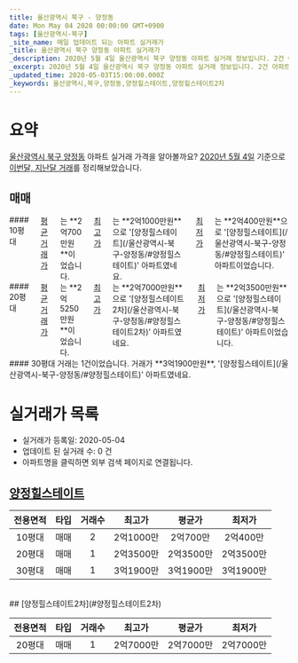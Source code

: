 ```yaml
---
title: 울산광역시 북구 - 양정동
date: Mon May 04 2020 00:00:00 GMT+0900
tags: [울산광역시-북구]
_site_name: 매일 업데이트 되는 아파트 실거래가
_title: 울산광역시 북구 양정동 아파트 실거래가
_description: 2020년 5월 4일 울산광역시 북구 양정동 아파트 실거래 정보입니다. 2건 아파트 정보가 있습니다.
_excerpt: 2020년 5월 4일 울산광역시 북구 양정동 아파트 실거래 정보입니다. 2건 아파트 정보가 있습니다.
_updated_time: 2020-05-03T15:00:00.000Z
_keywords: 울산광역시,북구,양정동,양정힐스테이트,양정힐스테이트2차
---
```





# 요약
<ins>울산광역시 북구 양정동</ins> 아파트 실거래 가격을 알아볼까요? <ins>2020년 5월 4일</ins> 기준으로 <ins>이번달, 지난달 거래</ins>를 정리해보았습니다.

## 매매
<div class="container">
<div class="six columns" markdown="1">
#### 10평대
<ins>평균 거래가</ins>는 **2억700만원**이었습니다. <ins>최고가</ins>는 **2억1000만원**으로 '[양정힐스테이트](/울산광역시-북구-양정동/#양정힐스테이트)' 아파트였네요. <ins>최저가</ins>는 **2억400만원**으로 '[양정힐스테이트](/울산광역시-북구-양정동/#양정힐스테이트)' 아파트이었습니다.
</div>
<div class="six columns" markdown="1">
#### 20평대
<ins>평균 거래가</ins>는 **2억5250만원**이었습니다. <ins>최고가</ins>는 **2억7000만원**으로 '[양정힐스테이트2차](/울산광역시-북구-양정동/#양정힐스테이트2차)' 아파트였네요. <ins>최저가</ins>는 **2억3500만원**으로 '[양정힐스테이트](/울산광역시-북구-양정동/#양정힐스테이트)' 아파트이었습니다.
</div>
</div>
<div class="container">
<div class="twelve columns" markdown="1">
#### 30평대
거래는 1건이었습니다. 거래가 **3억1900만원**, '[양정힐스테이트](/울산광역시-북구-양정동/#양정힐스테이트)' 아파트였네요.
</div>
</div>



# 실거래가 목록
- 실거래가 등록일: 2020-05-04
- 업데이트 된 실거래 수: 0 건
- 아파트명을 클릭하면 외부 검색 페이지로 연결됩니다.

## [양정힐스테이트](#양정힐스테이트)

|전용면적|타입|거래수|최고가|평균가|최저가|
|:---:|:---:|:---:|:---:|:---:|:---:|
|10평대|<span class="deal-type-1">매매</span>|2|2억1000만|2억700만|2억400만|
|20평대|<span class="deal-type-1">매매</span>|1|2억3500만|2억3500만|2억3500만|
|30평대|<span class="deal-type-1">매매</span>|1|3억1900만|3억1900만|3억1900만|

<br/>
## [양정힐스테이트2차](#양정힐스테이트2차)

|전용면적|타입|거래수|최고가|평균가|최저가|
|:---:|:---:|:---:|:---:|:---:|:---:|
|20평대|<span class="deal-type-1">매매</span>|1|2억7000만|2억7000만|2억7000만|

<br/>



